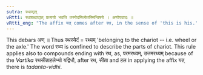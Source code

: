 ```yaml
---
sutra: रथाद्यत्
vRtti: रथशब्दाद्यत् प्रत्ययो भवति तस्येदमित्येतस्मिन्विषये । अणोपवादः ॥
vRtti_eng: "The affix यत् comes after रथ, in the sense of 'this is his.'"
---
```

This debars अण् ॥ Thus रथस्येदं = रथ्यम् 'belonging to the chariot -- i.e. wheel or the axle.' The word रथ्य is confined to describe the parts of chariot. This rule applies also to compounds ending with रथ, as, परमरथ्यम्, उत्तमरथ्यम् because of the _Vartika_ रथसीताहलेभ्यो यद्विधौ, after रथ, सीता and हल in applying the affix यत् there is _tadanta_-_vidhi_.
